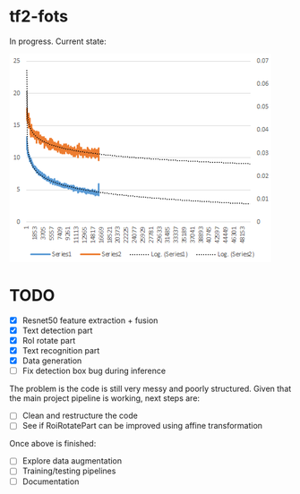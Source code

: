 # tf2-fots

In progress. Current state:

![Loss](misc/loss.bmp?raw=true)

# TODO

- [x] Resnet50 feature extraction + fusion
- [x] Text detection part
- [x] RoI rotate part
- [x] Text recognition part
- [x] Data generation
- [ ] Fix detection box bug during inference

The problem is the code is still very messy and poorly structured.
Given that the main project pipeline is working, next steps are:

- [ ] Clean and restructure the code
- [ ] See if RoiRotatePart can be improved using affine transformation

Once above is finished:

- [ ] Explore data augmentation
- [ ] Training/testing pipelines
- [ ] Documentation
